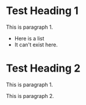 # Test Heading 1

This is paragraph 1.

* Here is a list
* It can't exist here.

# Test Heading 2

This is paragraph 1.

This is paragraph 2.

